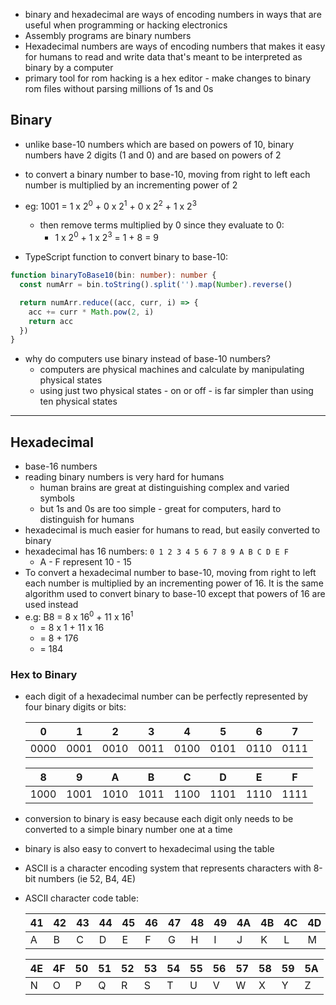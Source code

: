 - binary and hexadecimal are ways of encoding numbers in ways that are useful when programming or hacking electronics
- Assembly programs are binary numbers
- Hexadecimal numbers are ways of encoding numbers that makes it easy for humans to read and write data that's meant to be interpreted as binary by a computer 
- primary tool for rom hacking is a hex editor - make changes to binary rom files without parsing millions of 1s and 0s

## Binary
- unlike base-10 numbers which are based on powers of 10, binary numbers have 2 digits (1 and 0) and are based on powers of 2
- to convert a binary number to base-10, moving from right to left each number is multiplied by an incrementing power of 2
- eg: 1001 = 1 x 2<sup>0</sup> + 0 x 2<sup>1</sup> + 0 x 2<sup>2</sup> + 1 x 2<sup>3</sup>
  - then remove terms multiplied by 0 since they evaluate to 0: 
    - 1 x 2<sup>0</sup> + 1 x 2<sup>3</sup> = 1 + 8 = 9 

- TypeScript function to convert binary to base-10:

```ts
function binaryToBase10(bin: number): number {
  const numArr = bin.toString().split('').map(Number).reverse()

  return numArr.reduce((acc, curr, i) => {
    acc += curr * Math.pow(2, i)
    return acc
  })
}
```

- why do computers use binary instead of base-10 numbers?
  - computers are physical machines and calculate by manipulating physical states 
  - using just two physical states - on or off - is far simpler than using ten physical states
---

## Hexadecimal
- base-16 numbers
- reading binary numbers is very hard for humans
  - human brains are great at distinguishing complex and varied symbols 
  - but 1s and 0s are too simple - great for computers, hard to distinguish for humans
- hexadecimal is much easier for humans to read, but easily converted to binary
- hexadecimal has 16 numbers: `0 1 2 3 4 5 6 7 8 9 A B C D E F`
  - A - F represent 10 - 15
- To convert a hexadecimal number to base-10, moving from right to left each number is multiplied by an incrementing power of 16. It is the same algorithm used to convert binary to base-10 except that powers of 16 are used instead
- e.g: B8 = 8 x 16<sup>0</sup> + 11 x 16<sup>1</sup>
  - = 8 x 1 + 11 x 16 
  - = 8 + 176
  - = 184

### Hex to Binary
- each digit of a hexadecimal number can be perfectly represented by four binary digits or bits:

    |0|1|2|3|4|5|6|7|
    |-|-|-|-|-|-|-|-|
    |0000|0001|0010|0011|0100|0101|0110|0111|

    |8|9|A|B|C|D|E|F|
    |-|-|-|-|-|-|-|-|
    |1000|1001|1010|1011|1100|1101|1110|1111|

- conversion to binary is easy because each digit only needs to be converted to a simple binary number one at a time
- binary is also easy to convert to hexadecimal using the table
- ASCII is a character encoding system that represents characters with 8-bit numbers (ie 52, B4, 4E)
- ASCII character code table: 

    |41|42|43|44|45|46|47|48|49|4A|4B|4C|4D|
    |-|-|-|-|-|-|-|-|-|-|-|-|-|
    |A|B|C|D|E|F|G|H|I|J|K|L|M|

    |4E|4F|50|51|52|53|54|55|56|57|58|59|5A|
    |-|-|-|-|-|-|-|-|-|-|-|-|-|
    |N|O|P|Q|R|S|T|U|V|W|X|Y|Z|